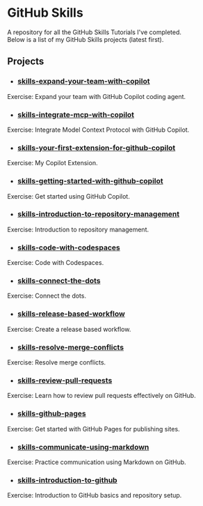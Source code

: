 # GitHub Skills

A repository for all the GitHub Skills Tutorials I've completed.  
Below is a list of my GitHub Skills projects (latest first).  

## Projects

- ### [skills-expand-your-team-with-copilot](https://github.com/mama-cailleach/skills-expand-your-team-with-copilot)
Exercise: Expand your team with GitHub Copilot coding agent.

- ### [skills-integrate-mcp-with-copilot](https://github.com/mama-cailleach/skills-integrate-mcp-with-copilot)
Exercise: Integrate Model Context Protocol with GitHub Copilot.

- ### [skills-your-first-extension-for-github-copilot](https://github.com/mama-cailleach/skills-your-first-extension-for-github-copilot)
Exercise: My Copilot Extension.

- ### [skills-getting-started-with-github-copilot](https://github.com/mama-cailleach/skills-getting-started-with-github-copilot)
Exercise: Get started using GitHub Copilot.

- ### [skills-introduction-to-repository-management](https://github.com/mama-cailleach/skills-introduction-to-repository-management)
Exercise: Introduction to repository management.

- ### [skills-code-with-codespaces](https://github.com/mama-cailleach/skills-code-with-codespaces)
Exercise: Code with Codespaces.

- ### [skills-connect-the-dots](https://github.com/mama-cailleach/skills-connect-the-dots)
Exercise: Connect the dots.

- ### [skills-release-based-workflow](https://github.com/mama-cailleach/skills-release-based-workflow)
Exercise: Create a release based workflow.

- ### [skills-resolve-merge-conflicts](https://github.com/mama-cailleach/skills-resolve-merge-conflicts)
Exercise: Resolve merge conflicts.

- ### [skills-review-pull-requests](https://github.com/mama-cailleach/skills-review-pull-requests)
Exercise: Learn how to review pull requests effectively on GitHub.

- ### [skills-github-pages](https://github.com/mama-cailleach/skills-github-pages)
Exercise: Get started with GitHub Pages for publishing sites.

- ### [skills-communicate-using-markdown](https://github.com/mama-cailleach/skills-communicate-using-markdown)
Exercise: Practice communication using Markdown on GitHub.

- ### [skills-introduction-to-github](https://github.com/mama-cailleach/skills-introduction-to-github)
Exercise: Introduction to GitHub basics and repository setup.
